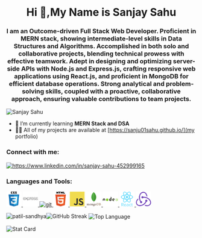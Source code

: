 
<h1 align="center">Hi 👋,My Name is Sanjay Sahu</h1>
<h3 align="center"> I am an Outcome-driven Full Stack Web Developer. Proficient in MERN stack, showing intermediate-level skills in Data Structures and Algorithms. Accomplished in both solo and collaborative projects, blending technical prowess with effective teamwork. Adept in designing and optimizing server-side APIs with Node.js and Express.js, crafting responsive web applications using React.js, and proficient in MongoDB for efficient database operations. Strong analytical and problem-solving skills, coupled with a proactive, collaborative approach, ensuring valuable contributions to team projects.</h3>


<p align="left"> <img src="https://komarev.com/ghpvc/?username=sanju01sahu&label=Profile%20views&color=0e75b6&style=flat" alt="Sanjay Sahu" /> </p>

- 🌱 I’m currently learning **MERN Stack and DSA**
- 👨‍💻 All of my projects are available at [https://sanju01sahu.github.io/](my portfolio)



<h3 align="left">Connect with me:</h3>
<p align="left">
<a href="https://www.linkedin.com/in/sanjay-sahu-452999165" target="_blank"><img align="center" src="https://raw.githubusercontent.com/rahuldkjain/github-profile-readme-generator/master/src/images/icons/Social/linked-in-alt.svg" alt="https://www.linkedin.com/in/sanjay-sahu-452999165" height="30" width="40" /></a>
</p>


<h3 align="left">Languages and Tools:</h3>
<p align="left"> <a href="#" target="_blank" rel="noreferrer"> <img src="https://raw.githubusercontent.com/devicons/devicon/master/icons/css3/css3-original-wordmark.svg" alt="css3" width="40" height="40"/> </a> 
  <a href="#" rel="noreferrer"> <img src="https://raw.githubusercontent.com/devicons/devicon/master/icons/express/express-original-wordmark.svg" alt="express" width="40" height="40"/> </a>
  <a href="#" rel="noreferrer"> <img src="https://www.vectorlogo.zone/logos/git-scm/git-scm-icon.svg" alt="git" width="40" height="40"/> </a> 
  <a href="#" rel="noreferrer"> <img src="https://raw.githubusercontent.com/devicons/devicon/master/icons/html5/html5-original-wordmark.svg" alt="html5" width="40" height="40"/> </a> 
  <a href="#"> <img src="https://raw.githubusercontent.com/devicons/devicon/master/icons/javascript/javascript-original.svg" alt="javascript" width="40" height="40"/> </a> 
  <a href="#"><img src="https://raw.githubusercontent.com/devicons/devicon/master/icons/mongodb/mongodb-original-wordmark.svg" alt="mongodb" width="40" height="40"/> </a> 
  <a href="#"> <img src="https://raw.githubusercontent.com/devicons/devicon/master/icons/nodejs/nodejs-original-wordmark.svg" alt="nodejs" width="40" height="40"/> </a> 
  <a href="#"> <img src="https://raw.githubusercontent.com/devicons/devicon/master/icons/react/react-original-wordmark.svg" alt="react" width="40" height="40"/> </a> 
  <a href="#"> <img src="https://raw.githubusercontent.com/devicons/devicon/master/icons/redux/redux-original.svg" alt="redux" width="40" height="40"/> </a> </p>

<p><img align="left" src="https://github-readme-stats.vercel.app/api/top-langs?username=patil-sandhya&show_icons=true&locale=en&layout=compact" alt="patil-sandhya" /></p>

<p><img align="left" src="https://github-readme-stats.vercel.app/api/top-langs?username=sanju01sahu&show_icons=true&locale=en&layout=compact&theme=transparent&hide_border=true&card_width=497" alt="GitHub Streak" /></p>

<p>&nbsp;<img align="center" src="https://github-readme-stats.vercel.app/api?username=sanju01sahu&show_icons=true&locale=en&theme=transparent&hide_border=true" alt="Top Language" /></p>

<p><img align="center" src="https://github-readme-streak-stats.herokuapp.com/?user=sanju01sahu&theme=transparent&hide_border=true" alt="Stat Card" /></p>
